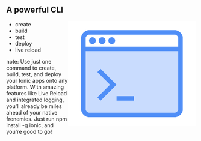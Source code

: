 ##  A powerful CLI

<img style="background:none; border:none; box-shadow:none; float: right; " src="resources/ionic-cli.png">

- create
- build
- test
- deploy
- live reload

note:
Use just one command to create, build, test, and deploy your Ionic apps onto any platform. With amazing features like Live Reload and integrated logging, you'll already be miles ahead of your native frenemies. Just run npm install -g ionic, and you're good to go! 
